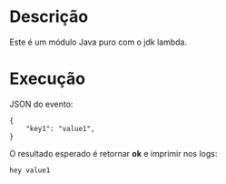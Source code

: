 # Descrição

Este é um módulo Java puro com o jdk lambda.

# Execução

JSON do evento:

    {
        "key1": "value1",
    }

O resultado esperado é retornar **ok** e imprimir nos logs:

    hey value1